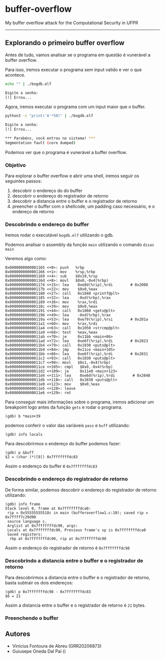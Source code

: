 # buffer-overflow

My buffer overflow attack for the Computational Security in UFPR
***

## Explorando o primeiro buffer overflow

Antes de tudo, vamos analisar se o programa em questão é vunerável a buffer overflow.

Para isso, iremos executar o programa sem input valido e ver o que acontece.

```bash
echo "" | ./bogdb.elf

Digite a senha: 
[!] Errou...
```

Agora, iremos executar o programa com um input maior que o buffer.

```bash
python3 -c "print('A'*50)" | ./bogdb.elf

Digite a senha: 
[!] Errou...

*** Parabéns, você entrou no sistema! ***
Segmentation fault (core dumped)
```

Podemos ver que o programa é vunerável a buffer overflow.

### Objetivo

Para explorar o buffer overflow e abrir uma shell, iremos seguir os seguintes passos:

1. descobrir o endereço do do buffer
2. descobrir o endereço do registrador de retorno
3. descobrir a distancia entre o buffer e o registrador de retorno
4. preencher o buffer com o shellcode, um padding caso necessário, e o endereço de retorno

### Descobrindo o endereço do buffer

Iremos rodar o executável `bogdb.elf` utilizando o gdb.

Podemos analisar o assembly da função `main` utilizando o comando `disas main`

Veremos algo como:

```assembly
0x0000000000001165 <+0>: push   %rbp
0x0000000000001166 <+1>: mov    %rsp,%rbp
0x0000000000001169 <+4>: sub    $0x10,%rsp
0x000000000000116d <+8>: movl   $0x0,-0x4(%rbp)
0x0000000000001174 <+15>: lea    0xe8d(%rip),%rdi        # 0x2008
0x000000000000117b <+22>: mov    $0x0,%eax
0x0000000000001180 <+27>: call   0x1040 <printf@plt>
0x0000000000001185 <+32>: lea    -0xd(%rbp),%rax
0x0000000000001189 <+36>: mov    %rax,%rdi
0x000000000000118c <+39>: mov    $0x0,%eax
0x0000000000001191 <+44>: call   0x1060 <gets@plt>
0x0000000000001196 <+49>: lea    -0xd(%rbp),%rax
0x000000000000119a <+53>: lea    0xe79(%rip),%rsi        # 0x201a
0x00000000000011a1 <+60>: mov    %rax,%rdi
0x00000000000011a4 <+63>: call   0x1050 <strcmp@plt>
0x00000000000011a9 <+68>: test   %eax,%eax
0x00000000000011ab <+70>: je     0x11bb <main+86>
0x00000000000011ad <+72>: lea    0xe6f(%rip),%rdi        # 0x2023
0x00000000000011b4 <+79>: call   0x1030 <puts@plt>
0x00000000000011b9 <+84>: jmp    0x11ce <main+105>
0x00000000000011bb <+86>: lea    0xe6f(%rip),%rdi        # 0x2031
0x00000000000011c2 <+93>: call   0x1030 <puts@plt>
0x00000000000011c7 <+98>: movl   $0x1,-0x4(%rbp)
0x00000000000011ce <+105>: cmpl   $0x0,-0x4(%rbp)
0x00000000000011d2 <+109>: je     0x11e0 <main+123>
0x00000000000011d4 <+111>: lea    0xe6d(%rip),%rdi        # 0x2048
0x00000000000011db <+118>: call   0x1030 <puts@plt>
0x00000000000011e0 <+123>: mov    $0x0,%eax
0x00000000000011e5 <+128>: leave  
0x00000000000011e6 <+129>: ret    
```

Para conseguir mais informações sobre o programa, iremos adicionar um breakpoint logo antes da função `gets` e rodar o programa.

```gdb
(gdb) b *main+39
```

podemos conferir o valor das variáveis `pass` e `buff` utilizando:

```gdb
(gdb) info locals
```

Para descobrirmos o endereço do buffer podemos fazer:

```gdb
(gdb) p &buff
$2 = (char (*)[9]) 0x7fffffffdc83
```

Assim o endereço do buffer é `0x7fffffffdc83`

### Descobrindo o endereço do registrador de retorno

De forma similar, podemos descobrir o endereço do registrador de retorno utilizando:

```gdb
(gdb) info frame
Stack level 0, frame at 0x7fffffffdca0:
 rip = 0x55555555518c in main (bufferoverflow1.c:10); saved rip = 0x7ffff7c29d90
 source language c.
 Arglist at 0x7fffffffdc90, args: 
 Locals at 0x7fffffffdc90, Previous frame's sp is 0x7fffffffdca0
 Saved registers:
  rbp at 0x7fffffffdc90, rip at 0x7fffffffdc98
```

Assim o endereço do registrador de retorno é `0x7fffffffdc98`

### Descobrindo a distancia entre o buffer e o registrador de retorno

Para descobrirmos a distancia entre o buffer e o registrador de retorno, basta subtrair os dois endereços:

```gdb
(gdb) p 0x7fffffffdc98 - 0x7fffffffdc83
$6 = 21
```

Assim a distancia entre o buffer e o registrador de retorno é `21` bytes.

### Preenchendo o buffer

## Autores

- Vinícius Fontoura de Abreu (GRR20206873)
- Guiusepe Oneda Dal Pai ()
